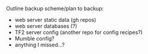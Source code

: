 Outline backup scheme/plan to backup:

- web server static data (gh repos)
- web server databases (?)
- TF2 server config (another repo for config recipes?)
- Mumble config?
- anything I missed…?